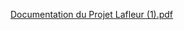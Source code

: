 [Documentation du Projet Lafleur (1).pdf](https://github.com/user-attachments/files/19525540/Documentation.du.Projet.Lafleur.1.pdf)
